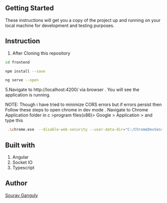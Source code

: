 
## Getting Started

These instructions will get you a copy of the project up and running on your local machine for development and testing purposes.

## Instruction

1. After Cloning this repository

```bash
cd frontend

npm install --save

ng serve --open

```
5.Navigate to http://localhost:4200/ via browser . You will see the application is running.

NOTE: Though i have tried to minimize CORS errors but if errors persist then Follow these steps to open chrome in dev mode . Navigate to Chrome Application folder in c >program files(x86)> Google > Application > and type this

```bash
 .\chrome.exe  --disable-web-security --user-data-dir="C:/ChromeDevSession"

```






## Built with
1. Angular
2. Socket IO
3. Typescript

## Author

[Sourav Ganguly](https://www.linkedin.com/in/sourav-ganguly-srm/)
 
